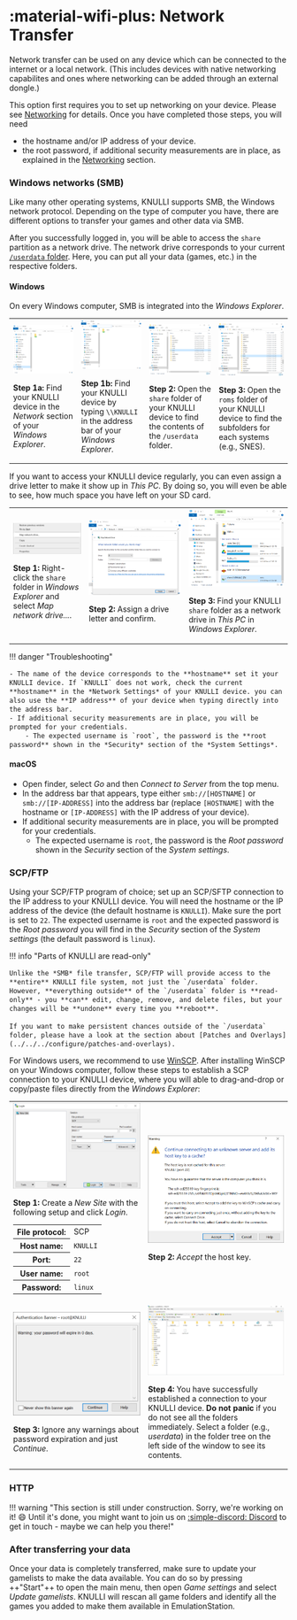 # :material-wifi-plus: Network Transfer

Network transfer can be used on any device which can be connected to the internet or a local network. (This includes devices with native networking capabilites and ones where networking can be added through an external dongle.)

This option first requires you to set up networking on your device.  Please see [Networking](../../../configure/networking) for details. Once you have completed those steps, you will need

* the hostname and/or IP address of your device.
* the root password, if additional security measurements are in place, as explained in the [Networking](../../../configure/networking) section.

### Windows networks (SMB)

Like many other operating systems, KNULLI supports SMB, the Windows network protocol. Depending on the type of computer you have, there are different options to transfer your games and other data via SMB.

After you successfully logged in, you will be able to access the `share` partition as a network drive. The network drive corresponds to your current [`/userdata` folder](../game-storage). Here, you can put all your data (games, etc.) in the respective folders.

#### Windows

On every Windows computer, SMB is integrated into the *Windows Explorer*.

<table>
	<tr>
		<td>
			<img src="/_inc/images/play/add-games/001a-smb-find-in-network-section.png">
			<p><strong>Step 1a: </strong>Find your KNULLI device in the <em>Network</em> section of your <em>Windows Explorer</em>.</p>
		</td>
		<td>
			<img src="/_inc/images/play/add-games/001b-smb-find-by-hostname.png">
	    	<p><strong>Step 1b: </strong>Find your KNULLI device by typing <code>\\KNULLI</code> in the address bar of your <em>Windows Explorer</em>.</p>
		</td>
		<td>
			<img src="/_inc/images/play/add-games/002-smb-open-share-folder.png">
			<p><strong>Step 2: </strong>Open the <code>share</code> folder of your KNULLI device to find the contents of the <code>/userdata</code> folder.</p>
		</td>
		<td>
			<img src="/_inc/images/play/add-games/003-smb-find-system-in-roms-folder.png">
			<p><strong>Step 3: </strong>Open the <code>roms</code> folder of your KNULLI device to find the subfolders for each systems (e.g., SNES).</p>
		</td>
	</tr>
</table>

If you want to access your KNULLI device regularly, you can even assign a drive letter to make it show up in *This PC*. By doing so, you will even be able to see, how much space you have left on your SD card.

<table>
	<tr>
		<td>
			<img src="/_inc/images/play/add-games/004-smb-map-network-drive.png">
			<p><strong>Step 1: </strong>Right-click the <code>share</code> folder in <em>Windows Explorer</em> and select <em>Map network drive...</em>.</p>
		</td>
		<td>
			<img src="/_inc/images/play/add-games/005-smb-map-network-drive.png">
	    	<p><strong>Step 2: </strong>Assign a drive letter and confirm.</p>
		</td>
		<td>
			<img src="/_inc/images/play/add-games/006-smb-map-network-drive.png">
			<p><strong>Step 3: </strong>Find your KNULLI <code>share</code> folder as a network drive in <em>This PC</em> in <em>Windows Explorer</em>.</p>
		</td>
	</tr>
</table>

!!! danger "Troubleshooting"

    - The name of the device corresponds to the **hostname** set it your KNULLI device. If `KNULLI` does not work, check the current **hostname** in the *Network Settings* of your KNULLI device. you can also use the **IP address** of your device when typing directly into the address bar.
    - If additional security measurements are in place, you will be prompted for your credentials.
        - The expected username is `root`, the password is the **root password** shown in the *Security* section of the *System Settings*.
    
#### macOS

- Open finder, select *Go* and then *Connect to Server* from the top menu.
- In the address bar that appears, type either `smb://[HOSTNAME]` or `smb://[IP-ADDRESS]` into the address bar (replace `[HOSTNAME]` with the hostname or `[IP-ADDRESS]` with the IP address of your device).
- If additional security measurements are in place, you will be prompted for your credentials.
    - The expected username is `root`, the password is the *Root password* shown in the *Security* section of the *System settings*.

### SCP/FTP

Using your SCP/FTP program of choice; set up an SCP/SFTP connection to the IP address to your KNULLI device. You will need the hostname or the IP address of the device (the default hostname is `KNULLI`). Make sure the port is set to `22`. The expected username is `root` and the expected password is the *Root password* you will find in the *Security* section of the *System settings* (the default password is `linux`).

!!! info "Parts of KNULLI are read-only"

    Unlike the *SMB* file transfer, SCP/FTP will provide access to the **entire** KNULLI file system, not just the `/userdata` folder. However, **everything outside** of the `/userdata` folder is **read-only** - you **can** edit, change, remove, and delete files, but your changes will be **undone** every time you **reboot**.
    
    If you want to make persistent chances outside of the `/userdata` folder, please have a look at the section about [Patches and Overlays](../../../configure/patches-and-overlays).

For Windows users, we recommend to use [WinSCP](https://winscp.net). After installing WinSCP on your Windows computer, follow these steps to establish a SCP connection to your KNULLI device, where you will able to drag-and-drop or copy/paste files directly from the *Windows Explorer*:

<table>
	<tr>
		<td>
			<img src="/_inc/images/play/add-games/add-games-scp-001.png">
			<p><strong>Step 1: </strong>Create a <em>New Site</em> with the following setup and click <em>Login</em>.<p>
			<table>
				<tr>
					<th>File protocol:</th>
					<td>SCP</td>
				</tr>
				<tr>
					<th>Host name:</th>
					<td><code>KNULLI</code></td>
				</tr>
				<tr>
					<th>Port:</th>
					<td><code>22</code></td>
				</tr>
				<tr>
					<th>User name:</th>
					<td><code>root</code></td>
				</tr>
				<tr>
					<th>Password:</th>
					<td><code>linux</code></td>
				</tr>
			</table>
		</td>
		<td>
			<img src="/_inc/images/play/add-games/add-games-scp-002.png">
	    	<p><strong>Step 2: </strong><em>Accept</em> the host key.</p>
		</td>
	</tr>
	<tr>
		<td>
			<img src="/_inc/images/play/add-games/add-games-scp-003.png">
			<p><strong>Step 3: </strong>Ignore any warnings about password expiration and just <em>Continue</em>.</p>
		</td>
		<td>
			<img src="/_inc/images/play/add-games/add-games-scp-004.png">
			<p><strong>Step 4: </strong>You have successfully established a connection to your KNULLI device. <strong>Do not panic</strong> if you do not see all the folders immediately. Select a folder (e.g., <em>userdata</em>) in the folder tree on the left side of the window to see its contents.</p>
		</td>
	</tr>
</table>

### HTTP

!!! warning "This section is still under construction. Sorry, we're working on it! :smile: Until it's done, you might want to join us on [:simple-discord: Discord](https://discord.gg/HXPS3DAeeB) to get in touch - maybe we can help you there!"

### After transferring your data

Once your data is completely transferred, make sure to update your gamelists to make the data available. You can do so by pressing ++"Start"++ to open the main menu, then open *Game settings* and select *Update gamelists*. KNULLI will rescan all game folders and identify all the games you added to make them available in EmulationStation.
